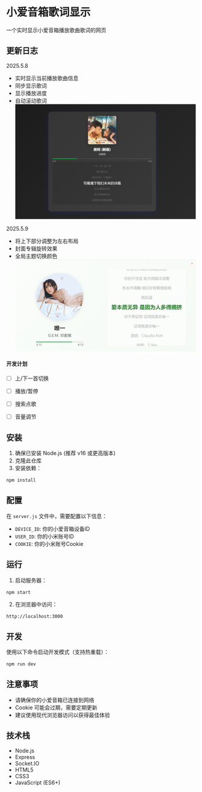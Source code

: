# 小爱音箱歌词显示

一个实时显示小爱音箱播放歌曲歌词的网页

## 更新日志

2025.5.8

- 实时显示当前播放歌曲信息
- 同步显示歌词
- 显示播放进度
- 自动滚动歌词
  ![样式图1](https://github.com/27chcn/xiaoaimusic-lyrics/blob/main/%E6%A0%B7%E5%BC%8F/%E6%A0%B7%E5%BC%8F1.png)

2025.5.9

- 将上下部分调整为左右布局
- 封面专辑旋转效果
- 全局主题切换颜色
  ![样式图2](https://github.com/27chcn/xiaoaimusic-lyrics/blob/main/%E6%A0%B7%E5%BC%8F/%E6%A0%B7%E5%BC%8F2.png)

#### 开发计划

- [ ] 上/下一首切换
- [ ] 播放/暂停
- [ ] 搜索点歌
- [ ] 音量调节


## 安装

1. 确保已安装 Node.js (推荐 v16 或更高版本)
2. 克隆此仓库
3. 安装依赖：

```bash
npm install
```

## 配置

在 `server.js` 文件中，需要配置以下信息：

- `DEVICE_ID`: 你的小爱音箱设备ID
- `USER_ID`: 你的小米账号ID
- `COOKIE`: 你的小米账号Cookie

## 运行

1. 启动服务器：

```bash
npm start
```

2. 在浏览器中访问：

```
http://localhost:3000
```

## 开发

使用以下命令启动开发模式（支持热重载）：

```bash
npm run dev
```

## 注意事项

- 请确保你的小爱音箱已连接到网络
- Cookie 可能会过期，需要定期更新
- 建议使用现代浏览器访问以获得最佳体验



## 技术栈

- Node.js
- Express
- Socket.IO
- HTML5
- CSS3
- JavaScript (ES6+) 
